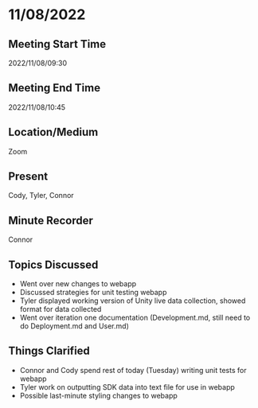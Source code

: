 # 11/08/2022

## Meeting Start Time

2022/11/08/09:30

## Meeting End Time

2022/11/08/10:45

## Location/Medium

Zoom

## Present

Cody, Tyler, Connor

## Minute Recorder

Connor

## Topics Discussed

* Went over new changes to webapp
* Discussed strategies for unit testing webapp
* Tyler displayed working version of Unity live data collection, showed format for data collected
* Went over iteration one documentation (Development.md, still need to do Deployment.md and User.md)


## Things Clarified

* Connor and Cody spend rest of today (Tuesday) writing unit tests for webapp
* Tyler work on outputting SDK data into text file for use in webapp
* Possible last-minute styling changes to webapp